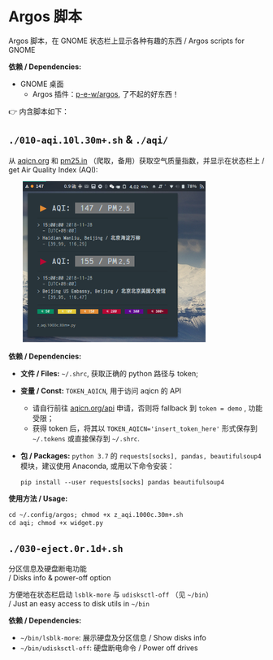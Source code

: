 # Argos 脚本

Argos 脚本，在 GNOME 状态栏上显示各种有趣的东西 / Argos scripts for GNOME

**依赖 / Dependencies:**

- GNOME 桌面
  - Argos 插件：[p-e-w/argos](https://github.com/p-e-w/argos), 了不起的好东西！

👉 内含脚本如下：

## `./010-aqi.10l.30m+.sh` & `./aqi/`

从 [aqicn.org](https://aqicn.org) 和 [pm25.in](http://www.pm25.in/) （爬取，备用）获取空气质量指数，并显示在状态栏上 / get Air Quality Index (AQI):

&emsp;&emsp;<img src="/.screenshots/aqi.png" width="360px"/>

**依赖 / Dependencies:**

- **文件 / Files:** `~/.shrc`, 获取正确的 python 路径与 token;
- **变量 / Const:** `TOKEN_AQICN`, 用于访问 aqicn 的 API
  - 请自行前往 [aqicn.org/api](http://aqicn.org/api/) 申请，否则将 fallback 到 `token = demo` , 功能受限；
  - 获得 token 后，将其以 `TOKEN_AQICN='insert_token_here'` 形式保存到 `~/.tokens` 或直接保存到 `~/.shrc`.
- **包 / Packages:** `python 3.7` 的 `requests[socks], pandas, beautifulsoup4` 模块，建议使用 Anaconda, 或用以下命令安装：

  ```
  pip install --user requests[socks] pandas beautifulsoup4
  ```

**使用方法 / Usage:**

```
cd ~/.config/argos; chmod +x z_aqi.1000c.30m+.sh
cd aqi; chmod +x widget.py
```

## `./030-eject.0r.1d+.sh`

分区信息及硬盘断电功能<br/>
/ Disks info & power-off option<br/>

方便地在状态栏启动 `lsblk-more` 与 `udisksctl-off` （见 `~/bin`）<br/>
/ Just an easy access to disk utils in `~/bin`

**依赖 / Dependencies:**

- `~/bin/lsblk-more`: 展示硬盘及分区信息 / Show disks info
- `~/bin/udisksctl-off`: 硬盘断电命令 / Power off drives
